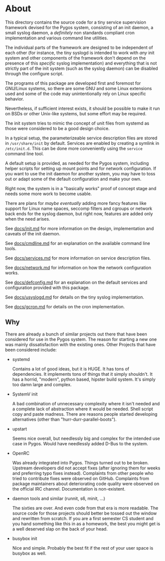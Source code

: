# About

This directory contains the source code for a tiny service supervision
framework devised for the Pygos system, consisting of an init daemon,
a small syslog daemon, a _definitely_ non standards compliant cron
implementation and various command line utilities.

The individual parts of the framework are designed to be independent of
each other (for instance, the tiny syslogd is intended to work with *any*
init system and other components of the framework don't depend on the presence
of this *specific* syslog implementation) and everything that is not strictly
part of the init system (such as the syslog daemon) can be disabled through
the configure script.


The programs of this package are developed first and foremost for GNU/Linux
systems, so there are some GNU and some Linux extensions used and some of the
code may unintentionally rely on Linux specific behavior.

Nevertheless, if sufficient interest exists, it should be possible to make it
run on BSDs or other Unix-like systems, but some effort may be required.


The init system tries to mimic the concept of unit files from systemd as those
were considered to be a good design choice.

In a typical setup, the parameterizeable service description files are stored
in `/usr/share/init` by default. Services are enabled by creating a symlink
in `/etc/init.d`. This can be done more conveniently using the `service`
command line tool.


A default setup is provided, as needed for the Pygos system, including helper
scripts for setting up mount points and for network configuration. If you want
to use the init daemon for another system, you may have to toss out or adapt
some of the default configuration and make your own.


Right now, the system is in a "basically works" proof of concept stage and
needs some more work to become usable.

There are plans for *maybe* *eventually* adding more fancy features like
support for Linux name spaces, seccomp filters and cgroups or network
back ends for the syslog daemon, but right now, features are added only
when the need arises.


See [docs/init.md](docs/init.md) for more information on the design,
implementation and caveats of the init daemon.

See [docs/cmdline.md](docs/cmdline.md) for an explanation on the available
command line tools.

See [docs/services.md](docs/services.md) for more information on service
description files.

See [docs/network.md](docs/network.md) for information on how the network
configuration works.

See [docs/defconfig.md](docs/defconfig.md) for an explanation on the default
services and configuration provided with this package.

See [docs/usyslogd.md](docs/usyslogd.md) for details on the tiny syslog
implementation.

See [docs/gcron.md](docs/gcron.md) for details on the cron implementation.


## Why

There are already a bunch of similar projects out there that have been
considered for use in the Pygos system. The reason for starting a new
one was mainly dissatisfaction with the existing ones. Other Projects
that have been considered include:

- systemd

    Contains a lot of good ideas, but it is HUGE. It has tons of
    dependencies. It implements tons of things that it simply shouldn't.
    It has a horrid, "modern", python based, hipster build system.
    It's simply too damn large and complex.

- SystemV init

    A bad combination of unnecessary complexity where it isn't needed and a
    complete lack of abstraction where it would be needed. Shell script
    copy and paste madness. There are reasons people started developing
    alternatives (other than "hurr-durr-parallel-boots").

- upstart

    Seems nice overall, but needlessly big and complex for the intended
    use case in Pygos. Would have needlessly added D-Bus to the system.

- OpenRC

    Was already integrated into Pygos. Things turned out to be broken.
    Upstream developers did not accept fixes (after ignoring them for weeks
    and preferring typo fixes instead). Complaints from other people who
    tried to contribute fixes were observed on GitHub. Complaints from
    package maintainers about deteriorating code quality were observed
    on the official IRC channel. Documentation is non-existent.

- daemon tools and similar (runnit, s6, minit, ...)

    The sixties are over. And even code from that era is more readable. The
    source code for those projects should better be tossed out the window and
    rewritten from scratch. If you are a first semester CS student and you
    hand something like this in as a homework, the best you might get is a
    well deserved slap on the back of your head.

- busybox init

    Nice and simple. Probably the best fit if the rest of your user space is
    busybox as well.

